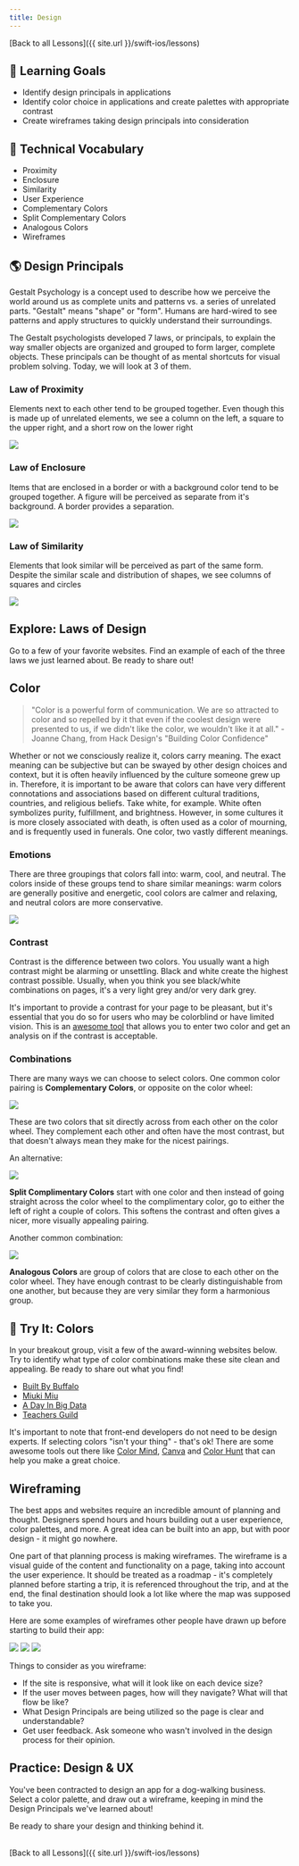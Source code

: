 ```yaml
---
title: Design
---
```


[Back to all Lessons]({{ site.url }}/swift-ios/lessons)

## 🎯 Learning Goals

* Identify design principals in applications
* Identify color choice in applications and create palettes with appropriate contrast
* Create wireframes taking design principals into consideration

## 📗 Technical Vocabulary

- Proximity
- Enclosure
- Similarity
- User Experience
- Complementary Colors
- Split Complementary Colors
- Analogous Colors
- Wireframes

## 🌎 Design Principals

Gestalt Psychology is a concept used to describe how we perceive the world around us as complete units and patterns vs. a series of unrelated parts. "Gestalt" means "shape" or "form". Humans are hard-wired to see patterns and apply structures to quickly understand their surroundings.

The Gestalt psychologists developed 7 laws, or principals, to explain the way smaller objects are organized and grouped to form larger, complete objects. These principals can be thought of as mental shortcuts for visual problem solving. Today, we will look at 3 of them.

### Law of Proximity

Elements next to each other tend to be grouped together. Even though this is made up of unrelated elements, we see a column on the left, a square to the upper right, and a short row on the lower right

<img src="./assets/proximity.png">

### Law of Enclosure

Items that are enclosed in a border or with a background color tend to be grouped together. A figure will be perceived as separate from it's background. A border provides a separation.

<img src="./assets/enclosure.png">

### Law of Similarity

Elements that look similar will be perceived as part of the same form. Despite the similar scale and distribution of shapes, we see columns of squares and circles

<img src="./assets/similarity.png">

<div class="try-it">
  <h2>Explore: Laws of Design</h2>
  <p>Go to a few of your favorite websites. Find an example of each of the three laws we just learned about. Be ready to share out!</p>
</div>

## Color

> "Color is a powerful form of communication. We are so attracted to color and so repelled by it that even if the coolest design were presented to us, if we didn't like the color, we wouldn't like it at all." - Joanne Chang, from Hack Design's "Building Color Confidence"

Whether or not we consciously realize it, colors carry meaning. The exact meaning can be subjective but can be swayed by other design choices and context, but it is often heavily influenced by the culture someone grew up in. Therefore, it is important to be aware that colors can have very different connotations and associations based on different cultural traditions, countries, and religious beliefs. Take white, for example. White often symbolizes purity, fulfillment, and brightness. However, in some cultures it is more closely associated with death, is often used as a color of mourning, and is frequently used in funerals. One color, two vastly different meanings.

### Emotions

There are three groupings that colors fall into: warm, cool, and neutral. The colors inside of these groups tend to share similar meanings: warm colors are generally positive and energetic, cool colors are calmer and relaxing, and neutral colors are more conservative.

<img class="medium" src="./assets/color-emotion-guide.jpg">

### Contrast

Contrast is the difference between two colors. You usually want a high contrast might be alarming or unsettling. Black and white create the highest contrast possible. Usually, when you think you see black/white combinations on pages, it's a very light grey and/or very dark grey.

It's important to provide a contrast for your page to be pleasant, but it's essential that you do so for users who may be colorblind or have limited vision. This is an <a href="https://colorable.jxnblk.com/b25e06/213338">awesome tool</a> that allows you to enter two color and get an analysis on if the contrast is acceptable.

### Combinations

There are many ways we can choose to select colors. One common color pairing is **Complementary Colors**, or opposite on the color wheel:

<img class="small" src="./assets/complementary.jpg">

These are two colors that sit directly across from each other on the color wheel. They complement each other and often have the most contrast, but that doesn't always mean they make for the nicest pairings.

An alternative:

<img class="small" src="./assets/split-complementary.jpg">

**Split Complimentary Colors** start with one color and then instead of going straight across the color wheel to the complimentary color, go to either the left of right a couple of colors. This softens the contrast and often gives a nicer, more visually appealing pairing.

Another common combination:

<img class="small" src="./assets/analogous.jpg">

**Analogous Colors** are group of colors that are close to each other on the color wheel. They have enough contrast to be clearly distinguishable from one another, but because they are very similar they form a harmonious group.

<div class="try-it">
  <h2>🐣 Try It: Colors</h2>
  <p>In your breakout group, visit a few of the award-winning websites below. Try to identify what type of color combinations make these site clean and appealing. Be ready to share out what you find!</p>
  <ul>
    <li><a href="https://builtbybuffalo.com/">Built By Buffalo</a></li>
    <li><a href="https://www.miukimiu.com/">Miuki Miu</a></li>
    <li><a href="http://adayinbigdata.com/">A Day In Big Data</a></li>
    <li><a href="https://www.teachersguild.org/">Teachers Guild</a></li>
  </ul>
  <p></p>
</div>

It's important to note that front-end developers do not need to be design experts. If selecting colors "isn't your thing" - that's ok! There are some awesome tools out there like <a href="http://colormind.io/">Color Mind</a>, <a href="https://www.canva.com/colors/color-palette-generator/">Canva</a> and <a href="https://colorhunt.co/">Color Hunt</a> that can help you make a great choice.

## Wireframing

The best apps and websites require an incredible amount of planning and thought. Designers spend hours and hours building out a user experience, color palettes, and more. A great idea can be built into an app, but with poor design - it might go nowhere.

One part of that planning process is making wireframes. The wireframe is a visual guide of the content and functionality on a page, taking into account the user experience. It should be treated as a roadmap - it's completely planned before starting a trip, it is referenced throughout the trip, and at the end, the final destination should look a lot like where the map was supposed to take you.

Here are some examples of wireframes other people have drawn up before starting to build their app:

<img class="small" src="./assets/wireframe-2.png">
<img class="small" src="./assets/wireframe-3.png">
<img class="small" src="./assets/wireframe-4.jpeg">

Things to consider as you wireframe:
- If the site is responsive, what will it look like on each device size?
- If the user moves between pages, how will they navigate? What will that flow be like?
- What Design Principals are being utilized so the page is clear and understandable?
- Get user feedback. Ask someone who wasn't involved in the design process for their opinion.

<div class="practice">
  <h2>Practice: Design & UX</h2>
  <p>You've been contracted to design an app for a dog-walking business. Select a color palette, and draw out a wireframe, keeping in mind the Design Principals  we've learned about!</p>
  <p>Be ready to share your design and thinking behind it.</p>
</div>

<br>
[Back to all Lessons]({{ site.url }}/swift-ios/lessons)
